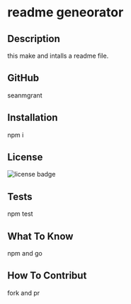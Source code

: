 
  # readme geneorator


  ## Description
  this make and intalls a readme file.

  ## GitHub
  seanmgrant

  ## Installation 
  npm i

  ## License
  ![license badge](https://img.shields.io/badge/license-MIT-orange)

  ## Tests
  npm test

  ## What To Know 
  npm and go

  ## How To Contribut 
  fork and pr

  